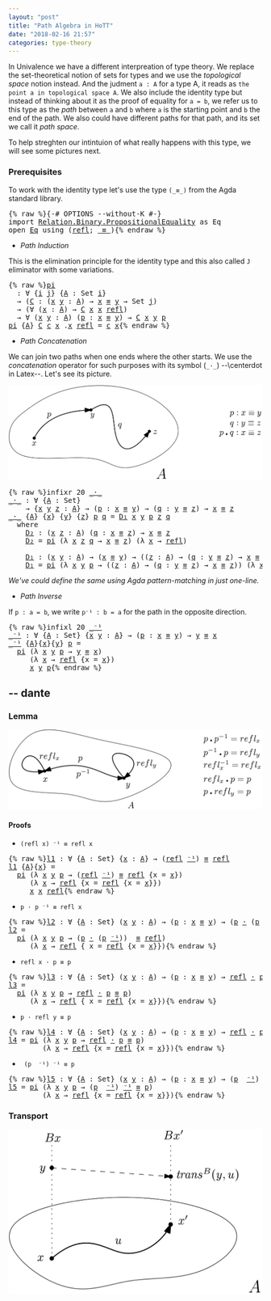 ```yaml
---
layout: "post"
title: "Path Algebra in HoTT"
date: "2018-02-16 21:57"
categories: type-theory
---
```


In Univalence we have a different interpreation of type theory. We replace the
set-theoretical notion of sets for types and we use the *topological space*
notion instead. And the judment `a : A` for a type A, it reads as `the point a in
topological space A`. We also include the identity type but instead of thinking
about it as the proof of equality for `a = b`, we refer us to this type as
the *path* between `a` and `b` where `a` is the starting point and `b` the end
of the path. We also could have different paths for that path, and its set
we call it *path space*.

To help streghten our intintuion of what really happens with this type, we
will see some pictures next.

### Prerequisites

To work with the identity type let's use the type `(_≡_)` from
the Agda standard library.

<pre class="Agda">{% raw %}<a id="904" class="Symbol">{-#</a> <a id="908" class="Keyword">OPTIONS</a> <a id="916" class="Option">--without-K</a> <a id="928" class="Symbol">#-}</a>
<a id="932" class="Keyword">import</a> <a id="939" href="https://agda.github.io/agda-stdlib/Relation.Binary.PropositionalEquality.html" class="Module">Relation.Binary.PropositionalEquality</a> <a id="977" class="Symbol">as</a> <a id="980" class="Module">Eq</a>
<a id="983" class="Keyword">open</a> <a id="988" href="https://agda.github.io/agda-stdlib/Relation.Binary.PropositionalEquality.html" class="Module">Eq</a> <a id="991" class="Keyword">using</a> <a id="997" class="Symbol">(</a><a id="998" href="https://agda.github.io/agda-stdlib/Agda.Builtin.Equality.html#_%E2%89%A1_.refl" class="InductiveConstructor">refl</a><a id="1002" class="Symbol">;</a> <a id="1004" href="https://agda.github.io/agda-stdlib/Agda.Builtin.Equality.html#_%E2%89%A1_" class="Datatype Operator">_≡_</a><a id="1007" class="Symbol">)</a>{% endraw %}</pre>

+ *Path Induction*

This is the elimination principle for the identity type and
this also called `J` eliminator with some variations.

<pre class="Agda">{% raw %}<a id="pi" href="{% endraw %}{% link _posts/2018-02-16-path-algebra-in-HoTT.md %}{% raw %}#pi" class="Function">pi</a>
  <a id="1174" class="Symbol">:</a> <a id="1176" class="Symbol">∀</a> <a id="1178" class="Symbol">{</a><a id="1179" href="{% endraw %}{% link _posts/2018-02-16-path-algebra-in-HoTT.md %}{% raw %}#1179" class="Bound">i</a> <a id="1181" href="{% endraw %}{% link _posts/2018-02-16-path-algebra-in-HoTT.md %}{% raw %}#1181" class="Bound">j</a><a id="1182" class="Symbol">}</a> <a id="1184" class="Symbol">{</a><a id="1185" href="{% endraw %}{% link _posts/2018-02-16-path-algebra-in-HoTT.md %}{% raw %}#1185" class="Bound">A</a> <a id="1187" class="Symbol">:</a> <a id="1189" class="PrimitiveType">Set</a> <a id="1193" href="{% endraw %}{% link _posts/2018-02-16-path-algebra-in-HoTT.md %}{% raw %}#1179" class="Bound">i</a><a id="1194" class="Symbol">}</a>
  <a id="1198" class="Symbol">→</a> <a id="1200" class="Symbol">(</a><a id="1201" href="{% endraw %}{% link _posts/2018-02-16-path-algebra-in-HoTT.md %}{% raw %}#1201" class="Bound">C</a> <a id="1203" class="Symbol">:</a> <a id="1205" class="Symbol">(</a><a id="1206" href="{% endraw %}{% link _posts/2018-02-16-path-algebra-in-HoTT.md %}{% raw %}#1206" class="Bound">x</a> <a id="1208" href="{% endraw %}{% link _posts/2018-02-16-path-algebra-in-HoTT.md %}{% raw %}#1208" class="Bound">y</a> <a id="1210" class="Symbol">:</a> <a id="1212" href="{% endraw %}{% link _posts/2018-02-16-path-algebra-in-HoTT.md %}{% raw %}#1185" class="Bound">A</a><a id="1213" class="Symbol">)</a> <a id="1215" class="Symbol">→</a> <a id="1217" href="{% endraw %}{% link _posts/2018-02-16-path-algebra-in-HoTT.md %}{% raw %}#1206" class="Bound">x</a> <a id="1219" href="https://agda.github.io/agda-stdlib/Agda.Builtin.Equality.html#_%E2%89%A1_" class="Datatype Operator">≡</a> <a id="1221" href="{% endraw %}{% link _posts/2018-02-16-path-algebra-in-HoTT.md %}{% raw %}#1208" class="Bound">y</a> <a id="1223" class="Symbol">→</a> <a id="1225" class="PrimitiveType">Set</a> <a id="1229" href="{% endraw %}{% link _posts/2018-02-16-path-algebra-in-HoTT.md %}{% raw %}#1181" class="Bound">j</a><a id="1230" class="Symbol">)</a>
  <a id="1234" class="Symbol">→</a> <a id="1236" class="Symbol">(∀</a> <a id="1239" class="Symbol">(</a><a id="1240" href="{% endraw %}{% link _posts/2018-02-16-path-algebra-in-HoTT.md %}{% raw %}#1240" class="Bound">x</a> <a id="1242" class="Symbol">:</a> <a id="1244" href="{% endraw %}{% link _posts/2018-02-16-path-algebra-in-HoTT.md %}{% raw %}#1185" class="Bound">A</a><a id="1245" class="Symbol">)</a> <a id="1247" class="Symbol">→</a> <a id="1249" href="{% endraw %}{% link _posts/2018-02-16-path-algebra-in-HoTT.md %}{% raw %}#1201" class="Bound">C</a> <a id="1251" href="{% endraw %}{% link _posts/2018-02-16-path-algebra-in-HoTT.md %}{% raw %}#1240" class="Bound">x</a> <a id="1253" href="{% endraw %}{% link _posts/2018-02-16-path-algebra-in-HoTT.md %}{% raw %}#1240" class="Bound">x</a> <a id="1255" href="https://agda.github.io/agda-stdlib/Agda.Builtin.Equality.html#_%E2%89%A1_.refl" class="InductiveConstructor">refl</a><a id="1259" class="Symbol">)</a>
  <a id="1263" class="Symbol">→</a> <a id="1265" class="Symbol">∀</a> <a id="1267" class="Symbol">(</a><a id="1268" href="{% endraw %}{% link _posts/2018-02-16-path-algebra-in-HoTT.md %}{% raw %}#1268" class="Bound">x</a> <a id="1270" href="{% endraw %}{% link _posts/2018-02-16-path-algebra-in-HoTT.md %}{% raw %}#1270" class="Bound">y</a> <a id="1272" class="Symbol">:</a> <a id="1274" href="{% endraw %}{% link _posts/2018-02-16-path-algebra-in-HoTT.md %}{% raw %}#1185" class="Bound">A</a><a id="1275" class="Symbol">)</a> <a id="1277" class="Symbol">(</a><a id="1278" href="{% endraw %}{% link _posts/2018-02-16-path-algebra-in-HoTT.md %}{% raw %}#1278" class="Bound">p</a> <a id="1280" class="Symbol">:</a> <a id="1282" href="{% endraw %}{% link _posts/2018-02-16-path-algebra-in-HoTT.md %}{% raw %}#1268" class="Bound">x</a> <a id="1284" href="https://agda.github.io/agda-stdlib/Agda.Builtin.Equality.html#_%E2%89%A1_" class="Datatype Operator">≡</a> <a id="1286" href="{% endraw %}{% link _posts/2018-02-16-path-algebra-in-HoTT.md %}{% raw %}#1270" class="Bound">y</a><a id="1287" class="Symbol">)</a> <a id="1289" class="Symbol">→</a> <a id="1291" href="{% endraw %}{% link _posts/2018-02-16-path-algebra-in-HoTT.md %}{% raw %}#1201" class="Bound">C</a> <a id="1293" href="{% endraw %}{% link _posts/2018-02-16-path-algebra-in-HoTT.md %}{% raw %}#1268" class="Bound">x</a> <a id="1295" href="{% endraw %}{% link _posts/2018-02-16-path-algebra-in-HoTT.md %}{% raw %}#1270" class="Bound">y</a> <a id="1297" href="{% endraw %}{% link _posts/2018-02-16-path-algebra-in-HoTT.md %}{% raw %}#1278" class="Bound">p</a>
<a id="1299" href="{% endraw %}{% link _posts/2018-02-16-path-algebra-in-HoTT.md %}{% raw %}#pi" class="Function">pi</a> <a id="1302" class="Symbol">{</a><a id="1303" href="{% endraw %}{% link _posts/2018-02-16-path-algebra-in-HoTT.md %}{% raw %}#1303" class="Bound">A</a><a id="1304" class="Symbol">}</a> <a id="1306" href="{% endraw %}{% link _posts/2018-02-16-path-algebra-in-HoTT.md %}{% raw %}#1306" class="Bound">C</a> <a id="1308" href="{% endraw %}{% link _posts/2018-02-16-path-algebra-in-HoTT.md %}{% raw %}#1308" class="Bound">c</a> <a id="1310" href="{% endraw %}{% link _posts/2018-02-16-path-algebra-in-HoTT.md %}{% raw %}#1310" class="Bound">x</a> <a id="1312" class="DottedPattern Symbol">.</a><a id="1313" href="{% endraw %}{% link _posts/2018-02-16-path-algebra-in-HoTT.md %}{% raw %}#1310" class="DottedPattern Bound">x</a> <a id="1315" href="https://agda.github.io/agda-stdlib/Agda.Builtin.Equality.html#_%E2%89%A1_.refl" class="InductiveConstructor">refl</a> <a id="1320" class="Symbol">=</a> <a id="1322" href="{% endraw %}{% link _posts/2018-02-16-path-algebra-in-HoTT.md %}{% raw %}#1308" class="Bound">c</a> <a id="1324" href="{% endraw %}{% link _posts/2018-02-16-path-algebra-in-HoTT.md %}{% raw %}#1310" class="Bound">x</a>{% endraw %}</pre>

+ *Path Concatenation*

We can join two paths when one ends where the other starts.
We use the _concatenation_ operator for such purposes with its symbol (`_·_`)
--\centerdot in Latex--. Let's see its picture.

![path](/assets/images/path-concatenation.png)

<pre class="Agda">{% raw %}<a id="1610" class="Keyword">infixr</a> <a id="1617" class="Number">20</a> <a id="1620" href="{% endraw %}{% link _posts/2018-02-16-path-algebra-in-HoTT.md %}{% raw %}#_%C2%B7_" class="Function Operator">_·_</a>
<a id="_·_" href="{% endraw %}{% link _posts/2018-02-16-path-algebra-in-HoTT.md %}{% raw %}#_%C2%B7_" class="Function Operator">_·_</a> <a id="1628" class="Symbol">:</a> <a id="1630" class="Symbol">∀</a> <a id="1632" class="Symbol">{</a><a id="1633" href="{% endraw %}{% link _posts/2018-02-16-path-algebra-in-HoTT.md %}{% raw %}#1633" class="Bound">A</a> <a id="1635" class="Symbol">:</a> <a id="1637" class="PrimitiveType">Set</a><a id="1640" class="Symbol">}</a>
    <a id="1646" class="Symbol">→</a> <a id="1648" class="Symbol">{</a><a id="1649" href="{% endraw %}{% link _posts/2018-02-16-path-algebra-in-HoTT.md %}{% raw %}#1649" class="Bound">x</a> <a id="1651" href="{% endraw %}{% link _posts/2018-02-16-path-algebra-in-HoTT.md %}{% raw %}#1651" class="Bound">y</a> <a id="1653" href="{% endraw %}{% link _posts/2018-02-16-path-algebra-in-HoTT.md %}{% raw %}#1653" class="Bound">z</a> <a id="1655" class="Symbol">:</a> <a id="1657" href="{% endraw %}{% link _posts/2018-02-16-path-algebra-in-HoTT.md %}{% raw %}#1633" class="Bound">A</a><a id="1658" class="Symbol">}</a> <a id="1660" class="Symbol">→</a> <a id="1662" class="Symbol">(</a><a id="1663" href="{% endraw %}{% link _posts/2018-02-16-path-algebra-in-HoTT.md %}{% raw %}#1663" class="Bound">p</a> <a id="1665" class="Symbol">:</a> <a id="1667" href="{% endraw %}{% link _posts/2018-02-16-path-algebra-in-HoTT.md %}{% raw %}#1649" class="Bound">x</a> <a id="1669" href="https://agda.github.io/agda-stdlib/Agda.Builtin.Equality.html#_%E2%89%A1_" class="Datatype Operator">≡</a> <a id="1671" href="{% endraw %}{% link _posts/2018-02-16-path-algebra-in-HoTT.md %}{% raw %}#1651" class="Bound">y</a><a id="1672" class="Symbol">)</a> <a id="1674" class="Symbol">→</a> <a id="1676" class="Symbol">(</a><a id="1677" href="{% endraw %}{% link _posts/2018-02-16-path-algebra-in-HoTT.md %}{% raw %}#1677" class="Bound">q</a> <a id="1679" class="Symbol">:</a> <a id="1681" href="{% endraw %}{% link _posts/2018-02-16-path-algebra-in-HoTT.md %}{% raw %}#1651" class="Bound">y</a> <a id="1683" href="https://agda.github.io/agda-stdlib/Agda.Builtin.Equality.html#_%E2%89%A1_" class="Datatype Operator">≡</a> <a id="1685" href="{% endraw %}{% link _posts/2018-02-16-path-algebra-in-HoTT.md %}{% raw %}#1653" class="Bound">z</a><a id="1686" class="Symbol">)</a> <a id="1688" class="Symbol">→</a> <a id="1690" href="{% endraw %}{% link _posts/2018-02-16-path-algebra-in-HoTT.md %}{% raw %}#1649" class="Bound">x</a> <a id="1692" href="https://agda.github.io/agda-stdlib/Agda.Builtin.Equality.html#_%E2%89%A1_" class="Datatype Operator">≡</a> <a id="1694" href="{% endraw %}{% link _posts/2018-02-16-path-algebra-in-HoTT.md %}{% raw %}#1653" class="Bound">z</a>
<a id="1696" href="{% endraw %}{% link _posts/2018-02-16-path-algebra-in-HoTT.md %}{% raw %}#_%C2%B7_" class="Function Operator">_·_</a> <a id="1700" class="Symbol">{</a><a id="1701" href="{% endraw %}{% link _posts/2018-02-16-path-algebra-in-HoTT.md %}{% raw %}#1701" class="Bound">A</a><a id="1702" class="Symbol">}</a> <a id="1704" class="Symbol">{</a><a id="1705" href="{% endraw %}{% link _posts/2018-02-16-path-algebra-in-HoTT.md %}{% raw %}#1705" class="Bound">x</a><a id="1706" class="Symbol">}</a> <a id="1708" class="Symbol">{</a><a id="1709" href="{% endraw %}{% link _posts/2018-02-16-path-algebra-in-HoTT.md %}{% raw %}#1709" class="Bound">y</a><a id="1710" class="Symbol">}</a> <a id="1712" class="Symbol">{</a><a id="1713" href="{% endraw %}{% link _posts/2018-02-16-path-algebra-in-HoTT.md %}{% raw %}#1713" class="Bound">z</a><a id="1714" class="Symbol">}</a> <a id="1716" href="{% endraw %}{% link _posts/2018-02-16-path-algebra-in-HoTT.md %}{% raw %}#1716" class="Bound">p</a> <a id="1718" href="{% endraw %}{% link _posts/2018-02-16-path-algebra-in-HoTT.md %}{% raw %}#1718" class="Bound">q</a> <a id="1720" class="Symbol">=</a> <a id="1722" href="{% endraw %}{% link _posts/2018-02-16-path-algebra-in-HoTT.md %}{% raw %}#1830" class="Function">D₁</a> <a id="1725" href="{% endraw %}{% link _posts/2018-02-16-path-algebra-in-HoTT.md %}{% raw %}#1705" class="Bound">x</a> <a id="1727" href="{% endraw %}{% link _posts/2018-02-16-path-algebra-in-HoTT.md %}{% raw %}#1709" class="Bound">y</a> <a id="1729" href="{% endraw %}{% link _posts/2018-02-16-path-algebra-in-HoTT.md %}{% raw %}#1716" class="Bound">p</a> <a id="1731" href="{% endraw %}{% link _posts/2018-02-16-path-algebra-in-HoTT.md %}{% raw %}#1713" class="Bound">z</a> <a id="1733" href="{% endraw %}{% link _posts/2018-02-16-path-algebra-in-HoTT.md %}{% raw %}#1718" class="Bound">q</a>
  <a id="1737" class="Keyword">where</a>
    <a id="1747" href="{% endraw %}{% link _posts/2018-02-16-path-algebra-in-HoTT.md %}{% raw %}#1747" class="Function">D₂</a> <a id="1750" class="Symbol">:</a> <a id="1752" class="Symbol">(</a><a id="1753" href="{% endraw %}{% link _posts/2018-02-16-path-algebra-in-HoTT.md %}{% raw %}#1753" class="Bound">x</a> <a id="1755" href="{% endraw %}{% link _posts/2018-02-16-path-algebra-in-HoTT.md %}{% raw %}#1755" class="Bound">z</a> <a id="1757" class="Symbol">:</a> <a id="1759" href="{% endraw %}{% link _posts/2018-02-16-path-algebra-in-HoTT.md %}{% raw %}#1701" class="Bound">A</a><a id="1760" class="Symbol">)</a> <a id="1762" class="Symbol">(</a><a id="1763" href="{% endraw %}{% link _posts/2018-02-16-path-algebra-in-HoTT.md %}{% raw %}#1763" class="Bound">q</a> <a id="1765" class="Symbol">:</a> <a id="1767" href="{% endraw %}{% link _posts/2018-02-16-path-algebra-in-HoTT.md %}{% raw %}#1753" class="Bound">x</a> <a id="1769" href="https://agda.github.io/agda-stdlib/Agda.Builtin.Equality.html#_%E2%89%A1_" class="Datatype Operator">≡</a> <a id="1771" href="{% endraw %}{% link _posts/2018-02-16-path-algebra-in-HoTT.md %}{% raw %}#1755" class="Bound">z</a><a id="1772" class="Symbol">)</a> <a id="1774" class="Symbol">→</a> <a id="1776" href="{% endraw %}{% link _posts/2018-02-16-path-algebra-in-HoTT.md %}{% raw %}#1753" class="Bound">x</a> <a id="1778" href="https://agda.github.io/agda-stdlib/Agda.Builtin.Equality.html#_%E2%89%A1_" class="Datatype Operator">≡</a> <a id="1780" href="{% endraw %}{% link _posts/2018-02-16-path-algebra-in-HoTT.md %}{% raw %}#1755" class="Bound">z</a>
    <a id="1786" href="{% endraw %}{% link _posts/2018-02-16-path-algebra-in-HoTT.md %}{% raw %}#1747" class="Function">D₂</a> <a id="1789" class="Symbol">=</a> <a id="1791" href="{% endraw %}{% link _posts/2018-02-16-path-algebra-in-HoTT.md %}{% raw %}#pi" class="Function">pi</a> <a id="1794" class="Symbol">(λ</a> <a id="1797" href="{% endraw %}{% link _posts/2018-02-16-path-algebra-in-HoTT.md %}{% raw %}#1797" class="Bound">x</a> <a id="1799" href="{% endraw %}{% link _posts/2018-02-16-path-algebra-in-HoTT.md %}{% raw %}#1799" class="Bound">z</a> <a id="1801" href="{% endraw %}{% link _posts/2018-02-16-path-algebra-in-HoTT.md %}{% raw %}#1801" class="Bound">q</a> <a id="1803" class="Symbol">→</a> <a id="1805" href="{% endraw %}{% link _posts/2018-02-16-path-algebra-in-HoTT.md %}{% raw %}#1797" class="Bound">x</a> <a id="1807" href="https://agda.github.io/agda-stdlib/Agda.Builtin.Equality.html#_%E2%89%A1_" class="Datatype Operator">≡</a> <a id="1809" href="{% endraw %}{% link _posts/2018-02-16-path-algebra-in-HoTT.md %}{% raw %}#1799" class="Bound">z</a><a id="1810" class="Symbol">)</a> <a id="1812" class="Symbol">(λ</a> <a id="1815" href="{% endraw %}{% link _posts/2018-02-16-path-algebra-in-HoTT.md %}{% raw %}#1815" class="Bound">x</a> <a id="1817" class="Symbol">→</a> <a id="1819" href="https://agda.github.io/agda-stdlib/Agda.Builtin.Equality.html#_%E2%89%A1_.refl" class="InductiveConstructor">refl</a><a id="1823" class="Symbol">)</a>

    <a id="1830" href="{% endraw %}{% link _posts/2018-02-16-path-algebra-in-HoTT.md %}{% raw %}#1830" class="Function">D₁</a> <a id="1833" class="Symbol">:</a> <a id="1835" class="Symbol">(</a><a id="1836" href="{% endraw %}{% link _posts/2018-02-16-path-algebra-in-HoTT.md %}{% raw %}#1836" class="Bound">x</a> <a id="1838" href="{% endraw %}{% link _posts/2018-02-16-path-algebra-in-HoTT.md %}{% raw %}#1838" class="Bound">y</a> <a id="1840" class="Symbol">:</a> <a id="1842" href="{% endraw %}{% link _posts/2018-02-16-path-algebra-in-HoTT.md %}{% raw %}#1701" class="Bound">A</a><a id="1843" class="Symbol">)</a> <a id="1845" class="Symbol">→</a> <a id="1847" class="Symbol">(</a><a id="1848" href="{% endraw %}{% link _posts/2018-02-16-path-algebra-in-HoTT.md %}{% raw %}#1836" class="Bound">x</a> <a id="1850" href="https://agda.github.io/agda-stdlib/Agda.Builtin.Equality.html#_%E2%89%A1_" class="Datatype Operator">≡</a> <a id="1852" href="{% endraw %}{% link _posts/2018-02-16-path-algebra-in-HoTT.md %}{% raw %}#1838" class="Bound">y</a><a id="1853" class="Symbol">)</a> <a id="1855" class="Symbol">→</a> <a id="1857" class="Symbol">((</a><a id="1859" href="{% endraw %}{% link _posts/2018-02-16-path-algebra-in-HoTT.md %}{% raw %}#1859" class="Bound">z</a> <a id="1861" class="Symbol">:</a> <a id="1863" href="{% endraw %}{% link _posts/2018-02-16-path-algebra-in-HoTT.md %}{% raw %}#1701" class="Bound">A</a><a id="1864" class="Symbol">)</a> <a id="1866" class="Symbol">→</a> <a id="1868" class="Symbol">(</a><a id="1869" href="{% endraw %}{% link _posts/2018-02-16-path-algebra-in-HoTT.md %}{% raw %}#1869" class="Bound">q</a> <a id="1871" class="Symbol">:</a> <a id="1873" href="{% endraw %}{% link _posts/2018-02-16-path-algebra-in-HoTT.md %}{% raw %}#1838" class="Bound">y</a> <a id="1875" href="https://agda.github.io/agda-stdlib/Agda.Builtin.Equality.html#_%E2%89%A1_" class="Datatype Operator">≡</a> <a id="1877" href="{% endraw %}{% link _posts/2018-02-16-path-algebra-in-HoTT.md %}{% raw %}#1859" class="Bound">z</a><a id="1878" class="Symbol">)</a> <a id="1880" class="Symbol">→</a> <a id="1882" href="{% endraw %}{% link _posts/2018-02-16-path-algebra-in-HoTT.md %}{% raw %}#1836" class="Bound">x</a> <a id="1884" href="https://agda.github.io/agda-stdlib/Agda.Builtin.Equality.html#_%E2%89%A1_" class="Datatype Operator">≡</a> <a id="1886" href="{% endraw %}{% link _posts/2018-02-16-path-algebra-in-HoTT.md %}{% raw %}#1859" class="Bound">z</a><a id="1887" class="Symbol">)</a>
    <a id="1893" href="{% endraw %}{% link _posts/2018-02-16-path-algebra-in-HoTT.md %}{% raw %}#1830" class="Function">D₁</a> <a id="1896" class="Symbol">=</a> <a id="1898" href="{% endraw %}{% link _posts/2018-02-16-path-algebra-in-HoTT.md %}{% raw %}#pi" class="Function">pi</a> <a id="1901" class="Symbol">(λ</a> <a id="1904" href="{% endraw %}{% link _posts/2018-02-16-path-algebra-in-HoTT.md %}{% raw %}#1904" class="Bound">x</a> <a id="1906" href="{% endraw %}{% link _posts/2018-02-16-path-algebra-in-HoTT.md %}{% raw %}#1906" class="Bound">y</a> <a id="1908" href="{% endraw %}{% link _posts/2018-02-16-path-algebra-in-HoTT.md %}{% raw %}#1908" class="Bound">p</a> <a id="1910" class="Symbol">→</a> <a id="1912" class="Symbol">((</a><a id="1914" href="{% endraw %}{% link _posts/2018-02-16-path-algebra-in-HoTT.md %}{% raw %}#1914" class="Bound">z</a> <a id="1916" class="Symbol">:</a> <a id="1918" href="{% endraw %}{% link _posts/2018-02-16-path-algebra-in-HoTT.md %}{% raw %}#1701" class="Bound">A</a><a id="1919" class="Symbol">)</a> <a id="1921" class="Symbol">→</a> <a id="1923" class="Symbol">(</a><a id="1924" href="{% endraw %}{% link _posts/2018-02-16-path-algebra-in-HoTT.md %}{% raw %}#1924" class="Bound">q</a> <a id="1926" class="Symbol">:</a> <a id="1928" href="{% endraw %}{% link _posts/2018-02-16-path-algebra-in-HoTT.md %}{% raw %}#1906" class="Bound">y</a> <a id="1930" href="https://agda.github.io/agda-stdlib/Agda.Builtin.Equality.html#_%E2%89%A1_" class="Datatype Operator">≡</a> <a id="1932" href="{% endraw %}{% link _posts/2018-02-16-path-algebra-in-HoTT.md %}{% raw %}#1914" class="Bound">z</a><a id="1933" class="Symbol">)</a> <a id="1935" class="Symbol">→</a> <a id="1937" href="{% endraw %}{% link _posts/2018-02-16-path-algebra-in-HoTT.md %}{% raw %}#1904" class="Bound">x</a> <a id="1939" href="https://agda.github.io/agda-stdlib/Agda.Builtin.Equality.html#_%E2%89%A1_" class="Datatype Operator">≡</a> <a id="1941" href="{% endraw %}{% link _posts/2018-02-16-path-algebra-in-HoTT.md %}{% raw %}#1914" class="Bound">z</a><a id="1942" class="Symbol">))</a> <a id="1945" class="Symbol">(λ</a> <a id="1948" href="{% endraw %}{% link _posts/2018-02-16-path-algebra-in-HoTT.md %}{% raw %}#1948" class="Bound">x</a> <a id="1950" class="Symbol">→</a> <a id="1952" href="{% endraw %}{% link _posts/2018-02-16-path-algebra-in-HoTT.md %}{% raw %}#1747" class="Function">D₂</a> <a id="1955" href="{% endraw %}{% link _posts/2018-02-16-path-algebra-in-HoTT.md %}{% raw %}#1948" class="Bound">x</a><a id="1956" class="Symbol">)</a>{% endraw %}</pre>

*We've could define the same using Agda pattern-matching in just one-line.*

+ *Path Inverse*

If `p : a = b`, we write `p⁻¹ : b = a` for the path in the opposite direction.

<pre class="Agda">{% raw %}<a id="2158" class="Keyword">infixl</a> <a id="2165" class="Number">20</a> <a id="2168" href="{% endraw %}{% link _posts/2018-02-16-path-algebra-in-HoTT.md %}{% raw %}#_%E2%81%BB%C2%B9" class="Function Operator">_⁻¹</a>
<a id="_⁻¹" href="{% endraw %}{% link _posts/2018-02-16-path-algebra-in-HoTT.md %}{% raw %}#_%E2%81%BB%C2%B9" class="Function Operator">_⁻¹</a> <a id="2176" class="Symbol">:</a> <a id="2178" class="Symbol">∀</a> <a id="2180" class="Symbol">{</a><a id="2181" href="{% endraw %}{% link _posts/2018-02-16-path-algebra-in-HoTT.md %}{% raw %}#2181" class="Bound">A</a> <a id="2183" class="Symbol">:</a> <a id="2185" class="PrimitiveType">Set</a><a id="2188" class="Symbol">}</a> <a id="2190" class="Symbol">{</a><a id="2191" href="{% endraw %}{% link _posts/2018-02-16-path-algebra-in-HoTT.md %}{% raw %}#2191" class="Bound">x</a> <a id="2193" href="{% endraw %}{% link _posts/2018-02-16-path-algebra-in-HoTT.md %}{% raw %}#2193" class="Bound">y</a> <a id="2195" class="Symbol">:</a> <a id="2197" href="{% endraw %}{% link _posts/2018-02-16-path-algebra-in-HoTT.md %}{% raw %}#2181" class="Bound">A</a><a id="2198" class="Symbol">}</a> <a id="2200" class="Symbol">→</a> <a id="2202" class="Symbol">(</a><a id="2203" href="{% endraw %}{% link _posts/2018-02-16-path-algebra-in-HoTT.md %}{% raw %}#2203" class="Bound">p</a> <a id="2205" class="Symbol">:</a> <a id="2207" href="{% endraw %}{% link _posts/2018-02-16-path-algebra-in-HoTT.md %}{% raw %}#2191" class="Bound">x</a> <a id="2209" href="https://agda.github.io/agda-stdlib/Agda.Builtin.Equality.html#_%E2%89%A1_" class="Datatype Operator">≡</a> <a id="2211" href="{% endraw %}{% link _posts/2018-02-16-path-algebra-in-HoTT.md %}{% raw %}#2193" class="Bound">y</a><a id="2212" class="Symbol">)</a> <a id="2214" class="Symbol">→</a> <a id="2216" href="{% endraw %}{% link _posts/2018-02-16-path-algebra-in-HoTT.md %}{% raw %}#2193" class="Bound">y</a> <a id="2218" href="https://agda.github.io/agda-stdlib/Agda.Builtin.Equality.html#_%E2%89%A1_" class="Datatype Operator">≡</a> <a id="2220" href="{% endraw %}{% link _posts/2018-02-16-path-algebra-in-HoTT.md %}{% raw %}#2191" class="Bound">x</a>
<a id="2222" href="{% endraw %}{% link _posts/2018-02-16-path-algebra-in-HoTT.md %}{% raw %}#_%E2%81%BB%C2%B9" class="Function Operator">_⁻¹</a> <a id="2226" class="Symbol">{</a><a id="2227" href="{% endraw %}{% link _posts/2018-02-16-path-algebra-in-HoTT.md %}{% raw %}#2227" class="Bound">A</a><a id="2228" class="Symbol">}{</a><a id="2230" href="{% endraw %}{% link _posts/2018-02-16-path-algebra-in-HoTT.md %}{% raw %}#2230" class="Bound">x</a><a id="2231" class="Symbol">}{</a><a id="2233" href="{% endraw %}{% link _posts/2018-02-16-path-algebra-in-HoTT.md %}{% raw %}#2233" class="Bound">y</a><a id="2234" class="Symbol">}</a> <a id="2236" href="{% endraw %}{% link _posts/2018-02-16-path-algebra-in-HoTT.md %}{% raw %}#2236" class="Bound">p</a> <a id="2238" class="Symbol">=</a>
  <a id="2242" href="{% endraw %}{% link _posts/2018-02-16-path-algebra-in-HoTT.md %}{% raw %}#pi" class="Function">pi</a> <a id="2245" class="Symbol">(λ</a> <a id="2248" href="{% endraw %}{% link _posts/2018-02-16-path-algebra-in-HoTT.md %}{% raw %}#2248" class="Bound">x</a> <a id="2250" href="{% endraw %}{% link _posts/2018-02-16-path-algebra-in-HoTT.md %}{% raw %}#2250" class="Bound">y</a> <a id="2252" href="{% endraw %}{% link _posts/2018-02-16-path-algebra-in-HoTT.md %}{% raw %}#2252" class="Bound">p</a> <a id="2254" class="Symbol">→</a> <a id="2256" href="{% endraw %}{% link _posts/2018-02-16-path-algebra-in-HoTT.md %}{% raw %}#2250" class="Bound">y</a> <a id="2258" href="https://agda.github.io/agda-stdlib/Agda.Builtin.Equality.html#_%E2%89%A1_" class="Datatype Operator">≡</a> <a id="2260" href="{% endraw %}{% link _posts/2018-02-16-path-algebra-in-HoTT.md %}{% raw %}#2248" class="Bound">x</a><a id="2261" class="Symbol">)</a>
     <a id="2268" class="Symbol">(λ</a> <a id="2271" href="{% endraw %}{% link _posts/2018-02-16-path-algebra-in-HoTT.md %}{% raw %}#2271" class="Bound">x</a> <a id="2273" class="Symbol">→</a> <a id="2275" href="https://agda.github.io/agda-stdlib/Agda.Builtin.Equality.html#_%E2%89%A1_.refl" class="InductiveConstructor">refl</a> <a id="2280" class="Symbol">{</a><a id="2281" class="Argument">x</a> <a id="2283" class="Symbol">=</a> <a id="2285" href="{% endraw %}{% link _posts/2018-02-16-path-algebra-in-HoTT.md %}{% raw %}#2271" class="Bound">x</a><a id="2286" class="Symbol">})</a>
     <a id="2294" href="{% endraw %}{% link _posts/2018-02-16-path-algebra-in-HoTT.md %}{% raw %}#2230" class="Bound">x</a> <a id="2296" href="{% endraw %}{% link _posts/2018-02-16-path-algebra-in-HoTT.md %}{% raw %}#2233" class="Bound">y</a> <a id="2298" href="{% endraw %}{% link _posts/2018-02-16-path-algebra-in-HoTT.md %}{% raw %}#2236" class="Bound">p</a>{% endraw %}</pre>

-- dante
-----------------------------------------------------------------------------

### Lemma

![path](/assets/images/path-algebra.png)

#### Proofs

+ `(refl x) ⁻¹ ≡ refl x`
<pre class="Agda">{% raw %}<a id="l1" href="{% endraw %}{% link _posts/2018-02-16-path-algebra-in-HoTT.md %}{% raw %}#l1" class="Function">l1</a> <a id="2507" class="Symbol">:</a> <a id="2509" class="Symbol">∀</a> <a id="2511" class="Symbol">{</a><a id="2512" href="{% endraw %}{% link _posts/2018-02-16-path-algebra-in-HoTT.md %}{% raw %}#2512" class="Bound">A</a> <a id="2514" class="Symbol">:</a> <a id="2516" class="PrimitiveType">Set</a><a id="2519" class="Symbol">}</a> <a id="2521" class="Symbol">{</a><a id="2522" href="{% endraw %}{% link _posts/2018-02-16-path-algebra-in-HoTT.md %}{% raw %}#2522" class="Bound">x</a> <a id="2524" class="Symbol">:</a> <a id="2526" href="{% endraw %}{% link _posts/2018-02-16-path-algebra-in-HoTT.md %}{% raw %}#2512" class="Bound">A</a><a id="2527" class="Symbol">}</a> <a id="2529" class="Symbol">→</a> <a id="2531" class="Symbol">(</a><a id="2532" href="https://agda.github.io/agda-stdlib/Agda.Builtin.Equality.html#_%E2%89%A1_.refl" class="InductiveConstructor">refl</a> <a id="2537" href="{% endraw %}{% link _posts/2018-02-16-path-algebra-in-HoTT.md %}{% raw %}#_%E2%81%BB%C2%B9" class="Function Operator">⁻¹</a><a id="2539" class="Symbol">)</a> <a id="2541" href="https://agda.github.io/agda-stdlib/Agda.Builtin.Equality.html#_%E2%89%A1_" class="Datatype Operator">≡</a> <a id="2543" href="https://agda.github.io/agda-stdlib/Agda.Builtin.Equality.html#_%E2%89%A1_.refl" class="InductiveConstructor">refl</a>
<a id="2548" href="{% endraw %}{% link _posts/2018-02-16-path-algebra-in-HoTT.md %}{% raw %}#l1" class="Function">l1</a> <a id="2551" class="Symbol">{</a><a id="2552" href="{% endraw %}{% link _posts/2018-02-16-path-algebra-in-HoTT.md %}{% raw %}#2552" class="Bound">A</a><a id="2553" class="Symbol">}{</a><a id="2555" href="{% endraw %}{% link _posts/2018-02-16-path-algebra-in-HoTT.md %}{% raw %}#2555" class="Bound">x</a><a id="2556" class="Symbol">}</a> <a id="2558" class="Symbol">=</a>
  <a id="2562" href="{% endraw %}{% link _posts/2018-02-16-path-algebra-in-HoTT.md %}{% raw %}#pi" class="Function">pi</a> <a id="2565" class="Symbol">(λ</a> <a id="2568" href="{% endraw %}{% link _posts/2018-02-16-path-algebra-in-HoTT.md %}{% raw %}#2568" class="Bound">x</a> <a id="2570" href="{% endraw %}{% link _posts/2018-02-16-path-algebra-in-HoTT.md %}{% raw %}#2570" class="Bound">y</a> <a id="2572" href="{% endraw %}{% link _posts/2018-02-16-path-algebra-in-HoTT.md %}{% raw %}#2572" class="Bound">p</a> <a id="2574" class="Symbol">→</a> <a id="2576" class="Symbol">(</a><a id="2577" href="https://agda.github.io/agda-stdlib/Agda.Builtin.Equality.html#_%E2%89%A1_.refl" class="InductiveConstructor">refl</a> <a id="2582" href="{% endraw %}{% link _posts/2018-02-16-path-algebra-in-HoTT.md %}{% raw %}#_%E2%81%BB%C2%B9" class="Function Operator">⁻¹</a><a id="2584" class="Symbol">)</a> <a id="2586" href="https://agda.github.io/agda-stdlib/Agda.Builtin.Equality.html#_%E2%89%A1_" class="Datatype Operator">≡</a> <a id="2588" href="https://agda.github.io/agda-stdlib/Agda.Builtin.Equality.html#_%E2%89%A1_.refl" class="InductiveConstructor">refl</a> <a id="2593" class="Symbol">{</a><a id="2594" class="Argument">x</a> <a id="2596" class="Symbol">=</a> <a id="2598" href="{% endraw %}{% link _posts/2018-02-16-path-algebra-in-HoTT.md %}{% raw %}#2568" class="Bound">x</a><a id="2599" class="Symbol">})</a>
     <a id="2607" class="Symbol">(λ</a> <a id="2610" href="{% endraw %}{% link _posts/2018-02-16-path-algebra-in-HoTT.md %}{% raw %}#2610" class="Bound">x</a> <a id="2612" class="Symbol">→</a> <a id="2614" href="https://agda.github.io/agda-stdlib/Agda.Builtin.Equality.html#_%E2%89%A1_.refl" class="InductiveConstructor">refl</a> <a id="2619" class="Symbol">{</a><a id="2620" class="Argument">x</a> <a id="2622" class="Symbol">=</a> <a id="2624" href="https://agda.github.io/agda-stdlib/Agda.Builtin.Equality.html#_%E2%89%A1_.refl" class="InductiveConstructor">refl</a> <a id="2629" class="Symbol">{</a><a id="2630" class="Argument">x</a> <a id="2632" class="Symbol">=</a> <a id="2634" href="{% endraw %}{% link _posts/2018-02-16-path-algebra-in-HoTT.md %}{% raw %}#2610" class="Bound">x</a><a id="2635" class="Symbol">}})</a>
     <a id="2644" href="{% endraw %}{% link _posts/2018-02-16-path-algebra-in-HoTT.md %}{% raw %}#2555" class="Bound">x</a> <a id="2646" href="{% endraw %}{% link _posts/2018-02-16-path-algebra-in-HoTT.md %}{% raw %}#2555" class="Bound">x</a> <a id="2648" href="https://agda.github.io/agda-stdlib/Agda.Builtin.Equality.html#_%E2%89%A1_.refl" class="InductiveConstructor">refl</a>{% endraw %}</pre>

+ `p · p ⁻¹ ≡ refl x`

<pre class="Agda">{% raw %}<a id="l2" href="{% endraw %}{% link _posts/2018-02-16-path-algebra-in-HoTT.md %}{% raw %}#l2" class="Function">l2</a> <a id="2704" class="Symbol">:</a> <a id="2706" class="Symbol">∀</a> <a id="2708" class="Symbol">{</a><a id="2709" href="{% endraw %}{% link _posts/2018-02-16-path-algebra-in-HoTT.md %}{% raw %}#2709" class="Bound">A</a> <a id="2711" class="Symbol">:</a> <a id="2713" class="PrimitiveType">Set</a><a id="2716" class="Symbol">}</a> <a id="2718" class="Symbol">(</a><a id="2719" href="{% endraw %}{% link _posts/2018-02-16-path-algebra-in-HoTT.md %}{% raw %}#2719" class="Bound">x</a> <a id="2721" href="{% endraw %}{% link _posts/2018-02-16-path-algebra-in-HoTT.md %}{% raw %}#2721" class="Bound">y</a> <a id="2723" class="Symbol">:</a> <a id="2725" href="{% endraw %}{% link _posts/2018-02-16-path-algebra-in-HoTT.md %}{% raw %}#2709" class="Bound">A</a><a id="2726" class="Symbol">)</a> <a id="2728" class="Symbol">→</a> <a id="2730" class="Symbol">(</a><a id="2731" href="{% endraw %}{% link _posts/2018-02-16-path-algebra-in-HoTT.md %}{% raw %}#2731" class="Bound">p</a> <a id="2733" class="Symbol">:</a> <a id="2735" href="{% endraw %}{% link _posts/2018-02-16-path-algebra-in-HoTT.md %}{% raw %}#2719" class="Bound">x</a> <a id="2737" href="https://agda.github.io/agda-stdlib/Agda.Builtin.Equality.html#_%E2%89%A1_" class="Datatype Operator">≡</a> <a id="2739" href="{% endraw %}{% link _posts/2018-02-16-path-algebra-in-HoTT.md %}{% raw %}#2721" class="Bound">y</a><a id="2740" class="Symbol">)</a> <a id="2742" class="Symbol">→</a> <a id="2744" class="Symbol">(</a><a id="2745" href="{% endraw %}{% link _posts/2018-02-16-path-algebra-in-HoTT.md %}{% raw %}#2731" class="Bound">p</a> <a id="2747" href="{% endraw %}{% link _posts/2018-02-16-path-algebra-in-HoTT.md %}{% raw %}#_%C2%B7_" class="Function Operator">·</a> <a id="2749" class="Symbol">(</a><a id="2750" href="{% endraw %}{% link _posts/2018-02-16-path-algebra-in-HoTT.md %}{% raw %}#2731" class="Bound">p</a> <a id="2752" href="{% endraw %}{% link _posts/2018-02-16-path-algebra-in-HoTT.md %}{% raw %}#_%E2%81%BB%C2%B9" class="Function Operator">⁻¹</a><a id="2754" class="Symbol">))</a>  <a id="2758" href="https://agda.github.io/agda-stdlib/Agda.Builtin.Equality.html#_%E2%89%A1_" class="Datatype Operator">≡</a> <a id="2760" href="https://agda.github.io/agda-stdlib/Agda.Builtin.Equality.html#_%E2%89%A1_.refl" class="InductiveConstructor">refl</a>
<a id="2765" href="{% endraw %}{% link _posts/2018-02-16-path-algebra-in-HoTT.md %}{% raw %}#l2" class="Function">l2</a> <a id="2768" class="Symbol">=</a>
  <a id="2772" href="{% endraw %}{% link _posts/2018-02-16-path-algebra-in-HoTT.md %}{% raw %}#pi" class="Function">pi</a> <a id="2775" class="Symbol">(λ</a> <a id="2778" href="{% endraw %}{% link _posts/2018-02-16-path-algebra-in-HoTT.md %}{% raw %}#2778" class="Bound">x</a> <a id="2780" href="{% endraw %}{% link _posts/2018-02-16-path-algebra-in-HoTT.md %}{% raw %}#2780" class="Bound">y</a> <a id="2782" href="{% endraw %}{% link _posts/2018-02-16-path-algebra-in-HoTT.md %}{% raw %}#2782" class="Bound">p</a> <a id="2784" class="Symbol">→</a> <a id="2786" class="Symbol">(</a><a id="2787" href="{% endraw %}{% link _posts/2018-02-16-path-algebra-in-HoTT.md %}{% raw %}#2782" class="Bound">p</a> <a id="2789" href="{% endraw %}{% link _posts/2018-02-16-path-algebra-in-HoTT.md %}{% raw %}#_%C2%B7_" class="Function Operator">·</a> <a id="2791" class="Symbol">(</a><a id="2792" href="{% endraw %}{% link _posts/2018-02-16-path-algebra-in-HoTT.md %}{% raw %}#2782" class="Bound">p</a> <a id="2794" href="{% endraw %}{% link _posts/2018-02-16-path-algebra-in-HoTT.md %}{% raw %}#_%E2%81%BB%C2%B9" class="Function Operator">⁻¹</a><a id="2796" class="Symbol">))</a>  <a id="2800" href="https://agda.github.io/agda-stdlib/Agda.Builtin.Equality.html#_%E2%89%A1_" class="Datatype Operator">≡</a> <a id="2802" href="https://agda.github.io/agda-stdlib/Agda.Builtin.Equality.html#_%E2%89%A1_.refl" class="InductiveConstructor">refl</a><a id="2806" class="Symbol">)</a>
     <a id="2813" class="Symbol">(λ</a> <a id="2816" href="{% endraw %}{% link _posts/2018-02-16-path-algebra-in-HoTT.md %}{% raw %}#2816" class="Bound">x</a> <a id="2818" class="Symbol">→</a> <a id="2820" href="https://agda.github.io/agda-stdlib/Agda.Builtin.Equality.html#_%E2%89%A1_.refl" class="InductiveConstructor">refl</a> <a id="2825" class="Symbol">{</a> <a id="2827" class="Argument">x</a> <a id="2829" class="Symbol">=</a> <a id="2831" href="https://agda.github.io/agda-stdlib/Agda.Builtin.Equality.html#_%E2%89%A1_.refl" class="InductiveConstructor">refl</a> <a id="2836" class="Symbol">{</a><a id="2837" class="Argument">x</a> <a id="2839" class="Symbol">=</a> <a id="2841" href="{% endraw %}{% link _posts/2018-02-16-path-algebra-in-HoTT.md %}{% raw %}#2816" class="Bound">x</a><a id="2842" class="Symbol">}})</a>{% endraw %}</pre>

+ `refl x · p ≡ p`

<pre class="Agda">{% raw %}<a id="l3" href="{% endraw %}{% link _posts/2018-02-16-path-algebra-in-HoTT.md %}{% raw %}#l3" class="Function">l3</a> <a id="2894" class="Symbol">:</a> <a id="2896" class="Symbol">∀</a> <a id="2898" class="Symbol">{</a><a id="2899" href="{% endraw %}{% link _posts/2018-02-16-path-algebra-in-HoTT.md %}{% raw %}#2899" class="Bound">A</a> <a id="2901" class="Symbol">:</a> <a id="2903" class="PrimitiveType">Set</a><a id="2906" class="Symbol">}</a> <a id="2908" class="Symbol">(</a><a id="2909" href="{% endraw %}{% link _posts/2018-02-16-path-algebra-in-HoTT.md %}{% raw %}#2909" class="Bound">x</a> <a id="2911" href="{% endraw %}{% link _posts/2018-02-16-path-algebra-in-HoTT.md %}{% raw %}#2911" class="Bound">y</a> <a id="2913" class="Symbol">:</a> <a id="2915" href="{% endraw %}{% link _posts/2018-02-16-path-algebra-in-HoTT.md %}{% raw %}#2899" class="Bound">A</a><a id="2916" class="Symbol">)</a> <a id="2918" class="Symbol">→</a> <a id="2920" class="Symbol">(</a><a id="2921" href="{% endraw %}{% link _posts/2018-02-16-path-algebra-in-HoTT.md %}{% raw %}#2921" class="Bound">p</a> <a id="2923" class="Symbol">:</a> <a id="2925" href="{% endraw %}{% link _posts/2018-02-16-path-algebra-in-HoTT.md %}{% raw %}#2909" class="Bound">x</a> <a id="2927" href="https://agda.github.io/agda-stdlib/Agda.Builtin.Equality.html#_%E2%89%A1_" class="Datatype Operator">≡</a> <a id="2929" href="{% endraw %}{% link _posts/2018-02-16-path-algebra-in-HoTT.md %}{% raw %}#2911" class="Bound">y</a><a id="2930" class="Symbol">)</a> <a id="2932" class="Symbol">→</a> <a id="2934" href="https://agda.github.io/agda-stdlib/Agda.Builtin.Equality.html#_%E2%89%A1_.refl" class="InductiveConstructor">refl</a> <a id="2939" href="{% endraw %}{% link _posts/2018-02-16-path-algebra-in-HoTT.md %}{% raw %}#_%C2%B7_" class="Function Operator">·</a> <a id="2941" href="{% endraw %}{% link _posts/2018-02-16-path-algebra-in-HoTT.md %}{% raw %}#2921" class="Bound">p</a> <a id="2943" href="https://agda.github.io/agda-stdlib/Agda.Builtin.Equality.html#_%E2%89%A1_" class="Datatype Operator">≡</a> <a id="2945" href="{% endraw %}{% link _posts/2018-02-16-path-algebra-in-HoTT.md %}{% raw %}#2921" class="Bound">p</a>
<a id="2947" href="{% endraw %}{% link _posts/2018-02-16-path-algebra-in-HoTT.md %}{% raw %}#l3" class="Function">l3</a> <a id="2950" class="Symbol">=</a>
  <a id="2954" href="{% endraw %}{% link _posts/2018-02-16-path-algebra-in-HoTT.md %}{% raw %}#pi" class="Function">pi</a> <a id="2957" class="Symbol">(λ</a> <a id="2960" href="{% endraw %}{% link _posts/2018-02-16-path-algebra-in-HoTT.md %}{% raw %}#2960" class="Bound">x</a> <a id="2962" href="{% endraw %}{% link _posts/2018-02-16-path-algebra-in-HoTT.md %}{% raw %}#2962" class="Bound">y</a> <a id="2964" href="{% endraw %}{% link _posts/2018-02-16-path-algebra-in-HoTT.md %}{% raw %}#2964" class="Bound">p</a> <a id="2966" class="Symbol">→</a> <a id="2968" href="https://agda.github.io/agda-stdlib/Agda.Builtin.Equality.html#_%E2%89%A1_.refl" class="InductiveConstructor">refl</a> <a id="2973" href="{% endraw %}{% link _posts/2018-02-16-path-algebra-in-HoTT.md %}{% raw %}#_%C2%B7_" class="Function Operator">·</a> <a id="2975" href="{% endraw %}{% link _posts/2018-02-16-path-algebra-in-HoTT.md %}{% raw %}#2964" class="Bound">p</a> <a id="2977" href="https://agda.github.io/agda-stdlib/Agda.Builtin.Equality.html#_%E2%89%A1_" class="Datatype Operator">≡</a> <a id="2979" href="{% endraw %}{% link _posts/2018-02-16-path-algebra-in-HoTT.md %}{% raw %}#2964" class="Bound">p</a><a id="2980" class="Symbol">)</a>
     <a id="2987" class="Symbol">(λ</a> <a id="2990" href="{% endraw %}{% link _posts/2018-02-16-path-algebra-in-HoTT.md %}{% raw %}#2990" class="Bound">x</a> <a id="2992" class="Symbol">→</a> <a id="2994" href="https://agda.github.io/agda-stdlib/Agda.Builtin.Equality.html#_%E2%89%A1_.refl" class="InductiveConstructor">refl</a> <a id="2999" class="Symbol">{</a> <a id="3001" class="Argument">x</a> <a id="3003" class="Symbol">=</a> <a id="3005" href="https://agda.github.io/agda-stdlib/Agda.Builtin.Equality.html#_%E2%89%A1_.refl" class="InductiveConstructor">refl</a> <a id="3010" class="Symbol">{</a><a id="3011" class="Argument">x</a> <a id="3013" class="Symbol">=</a> <a id="3015" href="{% endraw %}{% link _posts/2018-02-16-path-algebra-in-HoTT.md %}{% raw %}#2990" class="Bound">x</a><a id="3016" class="Symbol">}})</a>{% endraw %}</pre>

+ `p · refl y ≡ p`

<pre class="Agda">{% raw %}<a id="l4" href="{% endraw %}{% link _posts/2018-02-16-path-algebra-in-HoTT.md %}{% raw %}#l4" class="Function">l4</a> <a id="3068" class="Symbol">:</a> <a id="3070" class="Symbol">∀</a> <a id="3072" class="Symbol">{</a><a id="3073" href="{% endraw %}{% link _posts/2018-02-16-path-algebra-in-HoTT.md %}{% raw %}#3073" class="Bound">A</a> <a id="3075" class="Symbol">:</a> <a id="3077" class="PrimitiveType">Set</a><a id="3080" class="Symbol">}</a> <a id="3082" class="Symbol">(</a><a id="3083" href="{% endraw %}{% link _posts/2018-02-16-path-algebra-in-HoTT.md %}{% raw %}#3083" class="Bound">x</a> <a id="3085" href="{% endraw %}{% link _posts/2018-02-16-path-algebra-in-HoTT.md %}{% raw %}#3085" class="Bound">y</a> <a id="3087" class="Symbol">:</a> <a id="3089" href="{% endraw %}{% link _posts/2018-02-16-path-algebra-in-HoTT.md %}{% raw %}#3073" class="Bound">A</a><a id="3090" class="Symbol">)</a> <a id="3092" class="Symbol">→</a> <a id="3094" class="Symbol">(</a><a id="3095" href="{% endraw %}{% link _posts/2018-02-16-path-algebra-in-HoTT.md %}{% raw %}#3095" class="Bound">p</a> <a id="3097" class="Symbol">:</a> <a id="3099" href="{% endraw %}{% link _posts/2018-02-16-path-algebra-in-HoTT.md %}{% raw %}#3083" class="Bound">x</a> <a id="3101" href="https://agda.github.io/agda-stdlib/Agda.Builtin.Equality.html#_%E2%89%A1_" class="Datatype Operator">≡</a> <a id="3103" href="{% endraw %}{% link _posts/2018-02-16-path-algebra-in-HoTT.md %}{% raw %}#3085" class="Bound">y</a><a id="3104" class="Symbol">)</a> <a id="3106" class="Symbol">→</a> <a id="3108" href="https://agda.github.io/agda-stdlib/Agda.Builtin.Equality.html#_%E2%89%A1_.refl" class="InductiveConstructor">refl</a> <a id="3113" href="{% endraw %}{% link _posts/2018-02-16-path-algebra-in-HoTT.md %}{% raw %}#_%C2%B7_" class="Function Operator">·</a> <a id="3115" href="{% endraw %}{% link _posts/2018-02-16-path-algebra-in-HoTT.md %}{% raw %}#3095" class="Bound">p</a> <a id="3117" href="https://agda.github.io/agda-stdlib/Agda.Builtin.Equality.html#_%E2%89%A1_" class="Datatype Operator">≡</a> <a id="3119" href="{% endraw %}{% link _posts/2018-02-16-path-algebra-in-HoTT.md %}{% raw %}#3095" class="Bound">p</a>
<a id="3121" href="{% endraw %}{% link _posts/2018-02-16-path-algebra-in-HoTT.md %}{% raw %}#l4" class="Function">l4</a> <a id="3124" class="Symbol">=</a> <a id="3126" href="{% endraw %}{% link _posts/2018-02-16-path-algebra-in-HoTT.md %}{% raw %}#pi" class="Function">pi</a> <a id="3129" class="Symbol">(λ</a> <a id="3132" href="{% endraw %}{% link _posts/2018-02-16-path-algebra-in-HoTT.md %}{% raw %}#3132" class="Bound">x</a> <a id="3134" href="{% endraw %}{% link _posts/2018-02-16-path-algebra-in-HoTT.md %}{% raw %}#3134" class="Bound">y</a> <a id="3136" href="{% endraw %}{% link _posts/2018-02-16-path-algebra-in-HoTT.md %}{% raw %}#3136" class="Bound">p</a> <a id="3138" class="Symbol">→</a> <a id="3140" href="https://agda.github.io/agda-stdlib/Agda.Builtin.Equality.html#_%E2%89%A1_.refl" class="InductiveConstructor">refl</a> <a id="3145" href="{% endraw %}{% link _posts/2018-02-16-path-algebra-in-HoTT.md %}{% raw %}#_%C2%B7_" class="Function Operator">·</a> <a id="3147" href="{% endraw %}{% link _posts/2018-02-16-path-algebra-in-HoTT.md %}{% raw %}#3136" class="Bound">p</a> <a id="3149" href="https://agda.github.io/agda-stdlib/Agda.Builtin.Equality.html#_%E2%89%A1_" class="Datatype Operator">≡</a> <a id="3151" href="{% endraw %}{% link _posts/2018-02-16-path-algebra-in-HoTT.md %}{% raw %}#3136" class="Bound">p</a><a id="3152" class="Symbol">)</a>
        <a id="3162" class="Symbol">(λ</a> <a id="3165" href="{% endraw %}{% link _posts/2018-02-16-path-algebra-in-HoTT.md %}{% raw %}#3165" class="Bound">x</a> <a id="3167" class="Symbol">→</a> <a id="3169" href="https://agda.github.io/agda-stdlib/Agda.Builtin.Equality.html#_%E2%89%A1_.refl" class="InductiveConstructor">refl</a> <a id="3174" class="Symbol">{</a><a id="3175" class="Argument">x</a> <a id="3177" class="Symbol">=</a> <a id="3179" href="https://agda.github.io/agda-stdlib/Agda.Builtin.Equality.html#_%E2%89%A1_.refl" class="InductiveConstructor">refl</a> <a id="3184" class="Symbol">{</a><a id="3185" class="Argument">x</a> <a id="3187" class="Symbol">=</a> <a id="3189" href="{% endraw %}{% link _posts/2018-02-16-path-algebra-in-HoTT.md %}{% raw %}#3165" class="Bound">x</a><a id="3190" class="Symbol">}})</a>{% endraw %}</pre>

+ ` (p  ⁻¹) ⁻¹ ≡ p`

<pre class="Agda">{% raw %}<a id="l5" href="{% endraw %}{% link _posts/2018-02-16-path-algebra-in-HoTT.md %}{% raw %}#l5" class="Function">l5</a> <a id="3243" class="Symbol">:</a> <a id="3245" class="Symbol">∀</a> <a id="3247" class="Symbol">{</a><a id="3248" href="{% endraw %}{% link _posts/2018-02-16-path-algebra-in-HoTT.md %}{% raw %}#3248" class="Bound">A</a> <a id="3250" class="Symbol">:</a> <a id="3252" class="PrimitiveType">Set</a><a id="3255" class="Symbol">}</a> <a id="3257" class="Symbol">(</a><a id="3258" href="{% endraw %}{% link _posts/2018-02-16-path-algebra-in-HoTT.md %}{% raw %}#3258" class="Bound">x</a> <a id="3260" href="{% endraw %}{% link _posts/2018-02-16-path-algebra-in-HoTT.md %}{% raw %}#3260" class="Bound">y</a> <a id="3262" class="Symbol">:</a> <a id="3264" href="{% endraw %}{% link _posts/2018-02-16-path-algebra-in-HoTT.md %}{% raw %}#3248" class="Bound">A</a><a id="3265" class="Symbol">)</a> <a id="3267" class="Symbol">→</a> <a id="3269" class="Symbol">(</a><a id="3270" href="{% endraw %}{% link _posts/2018-02-16-path-algebra-in-HoTT.md %}{% raw %}#3270" class="Bound">p</a> <a id="3272" class="Symbol">:</a> <a id="3274" href="{% endraw %}{% link _posts/2018-02-16-path-algebra-in-HoTT.md %}{% raw %}#3258" class="Bound">x</a> <a id="3276" href="https://agda.github.io/agda-stdlib/Agda.Builtin.Equality.html#_%E2%89%A1_" class="Datatype Operator">≡</a> <a id="3278" href="{% endraw %}{% link _posts/2018-02-16-path-algebra-in-HoTT.md %}{% raw %}#3260" class="Bound">y</a><a id="3279" class="Symbol">)</a> <a id="3281" class="Symbol">→</a> <a id="3283" class="Symbol">(</a><a id="3284" href="{% endraw %}{% link _posts/2018-02-16-path-algebra-in-HoTT.md %}{% raw %}#3270" class="Bound">p</a>  <a id="3287" href="{% endraw %}{% link _posts/2018-02-16-path-algebra-in-HoTT.md %}{% raw %}#_%E2%81%BB%C2%B9" class="Function Operator">⁻¹</a><a id="3289" class="Symbol">)</a> <a id="3291" href="{% endraw %}{% link _posts/2018-02-16-path-algebra-in-HoTT.md %}{% raw %}#_%E2%81%BB%C2%B9" class="Function Operator">⁻¹</a> <a id="3294" href="https://agda.github.io/agda-stdlib/Agda.Builtin.Equality.html#_%E2%89%A1_" class="Datatype Operator">≡</a> <a id="3296" href="{% endraw %}{% link _posts/2018-02-16-path-algebra-in-HoTT.md %}{% raw %}#3270" class="Bound">p</a>
<a id="3298" href="{% endraw %}{% link _posts/2018-02-16-path-algebra-in-HoTT.md %}{% raw %}#l5" class="Function">l5</a> <a id="3301" class="Symbol">=</a> <a id="3303" href="{% endraw %}{% link _posts/2018-02-16-path-algebra-in-HoTT.md %}{% raw %}#pi" class="Function">pi</a> <a id="3306" class="Symbol">(λ</a> <a id="3309" href="{% endraw %}{% link _posts/2018-02-16-path-algebra-in-HoTT.md %}{% raw %}#3309" class="Bound">x</a> <a id="3311" href="{% endraw %}{% link _posts/2018-02-16-path-algebra-in-HoTT.md %}{% raw %}#3311" class="Bound">y</a> <a id="3313" href="{% endraw %}{% link _posts/2018-02-16-path-algebra-in-HoTT.md %}{% raw %}#3313" class="Bound">p</a> <a id="3315" class="Symbol">→</a> <a id="3317" class="Symbol">(</a><a id="3318" href="{% endraw %}{% link _posts/2018-02-16-path-algebra-in-HoTT.md %}{% raw %}#3313" class="Bound">p</a>  <a id="3321" href="{% endraw %}{% link _posts/2018-02-16-path-algebra-in-HoTT.md %}{% raw %}#_%E2%81%BB%C2%B9" class="Function Operator">⁻¹</a><a id="3323" class="Symbol">)</a> <a id="3325" href="{% endraw %}{% link _posts/2018-02-16-path-algebra-in-HoTT.md %}{% raw %}#_%E2%81%BB%C2%B9" class="Function Operator">⁻¹</a> <a id="3328" href="https://agda.github.io/agda-stdlib/Agda.Builtin.Equality.html#_%E2%89%A1_" class="Datatype Operator">≡</a> <a id="3330" href="{% endraw %}{% link _posts/2018-02-16-path-algebra-in-HoTT.md %}{% raw %}#3313" class="Bound">p</a><a id="3331" class="Symbol">)</a>
        <a id="3341" class="Symbol">(λ</a> <a id="3344" href="{% endraw %}{% link _posts/2018-02-16-path-algebra-in-HoTT.md %}{% raw %}#3344" class="Bound">x</a> <a id="3346" class="Symbol">→</a> <a id="3348" href="https://agda.github.io/agda-stdlib/Agda.Builtin.Equality.html#_%E2%89%A1_.refl" class="InductiveConstructor">refl</a> <a id="3353" class="Symbol">{</a><a id="3354" class="Argument">x</a> <a id="3356" class="Symbol">=</a> <a id="3358" href="https://agda.github.io/agda-stdlib/Agda.Builtin.Equality.html#_%E2%89%A1_.refl" class="InductiveConstructor">refl</a> <a id="3363" class="Symbol">{</a><a id="3364" class="Argument">x</a> <a id="3366" class="Symbol">=</a> <a id="3368" href="{% endraw %}{% link _posts/2018-02-16-path-algebra-in-HoTT.md %}{% raw %}#3344" class="Bound">x</a><a id="3369" class="Symbol">}})</a>{% endraw %}</pre>

### Transport

![path](/assets/images/transport-fiber.png)
